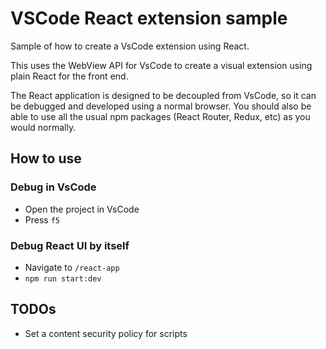 # VSCode React extension sample

Sample of how to create a VsCode extension using React.

This uses the WebView API for VsCode to create a visual extension using plain React for the front end.

The React application is designed to be decoupled from VsCode, so it can be debugged and developed using a normal browser. You should also be able to use all the usual npm packages (React Router, Redux, etc) as you would normally.

## How to use

### Debug in VsCode

- Open the project in VsCode
- Press `f5`

### Debug React UI by itself

- Navigate to `/react-app`
- `npm run start:dev`

## TODOs

- Set a content security policy for scripts
